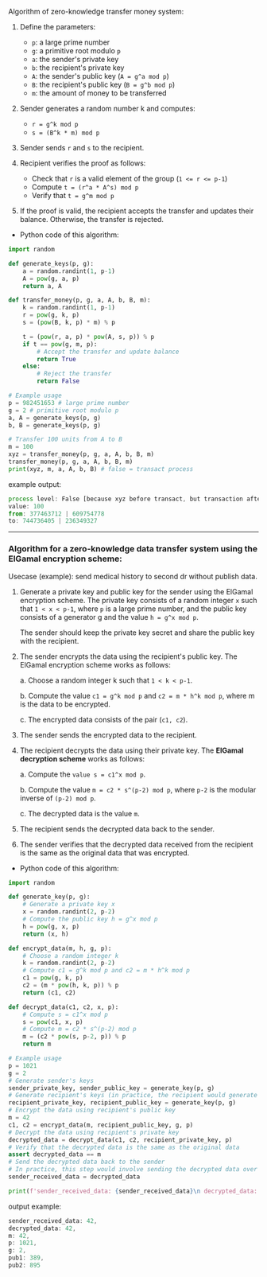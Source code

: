 Algorithm of zero-knowledge transfer money system:

1. Define the parameters:
   - `p`: a large prime number
   - `g`: a primitive root modulo `p`
   - `a`: the sender's private key
   - `b`: the recipient's private key
   - `A`: the sender's public key (`A = g^a mod p`)
   - `B`: the recipient's public key (`B = g^b mod p`)
   - `m`: the amount of money to be transferred

2. Sender generates a random number k and computes:
   - `r = g^k mod p`
   - `s = (B^k * m) mod p`

3. Sender sends `r` and `s` to the recipient.

4. Recipient verifies the proof as follows:
   - Check that `r` is a valid element of the group (`1 <= r <= p-1`)
   - Compute `t = (r^a * A^s) mod p`
   - Verify that `t = g^m mod p`

5. If the proof is valid, the recipient accepts the transfer and updates their balance. Otherwise, the transfer is rejected.

- Python code of this algorithm:

```python
import random

def generate_keys(p, g):
    a = random.randint(1, p-1)
    A = pow(g, a, p)
    return a, A

def transfer_money(p, g, a, A, b, B, m):
    k = random.randint(1, p-1)
    r = pow(g, k, p)
    s = (pow(B, k, p) * m) % p

    t = (pow(r, a, p) * pow(A, s, p)) % p
    if t == pow(g, m, p):
        # Accept the transfer and update balance
        return True
    else:
        # Reject the transfer
        return False

# Example usage
p = 982451653 # large prime number
g = 2 # primitive root modulo p
a, A = generate_keys(p, g)
b, B = generate_keys(p, g)

# Transfer 100 units from A to B
m = 100
xyz = transfer_money(p, g, a, A, b, B, m)
transfer_money(p, g, a, A, b, B, m)
print(xyz, m, a, A, b, B) # false = transact process
```

example output:
```js
process level: False [because xyz before transact, but transaction after that happend]
value: 100 
from: 377463712 | 609754778
to: 744736405 | 236349327
```

---

### Algorithm for a zero-knowledge data transfer system using the **ElGamal encryption scheme**:
Usecase (example): send medical history to second dr without publish data.

1. Generate a private key and public key for the sender using the ElGamal encryption scheme. The private key consists of a random integer `x` such that `1 < x < p-1`, where `p` is a large prime number, and the public key consists of a generator g and the value `h = g^x mod p`.
  
   The sender should keep the private key secret and share the public key with the recipient.

2. The sender encrypts the data using the recipient's public key. The ElGamal encryption scheme works as follows:

   a. Choose a random integer k such that `1 < k < p-1`.
   
   b. Compute the value `c1 = g^k mod p` and `c2 = m * h^k mod p`, where m is the data to be encrypted.
   
   c. The encrypted data consists of the pair (`c1, c2`).
   
3. The sender sends the encrypted data to the recipient.

4. The recipient decrypts the data using their private key. The **ElGamal decryption scheme** works as follows:

   a. Compute the `value s = c1^x mod p`.
   
   b. Compute the value `m = c2 * s^(p-2) mod p`, where `p-2` is the modular inverse of `(p-2) mod p`.
   
   c. The decrypted data is the value `m`.
   
5. The recipient sends the decrypted data back to the sender.

6. The sender verifies that the decrypted data received from the recipient is the same as the original data that was encrypted.

- Python code of this algorithm:

```python
import random

def generate_key(p, g):
    # Generate a private key x
    x = random.randint(2, p-2)
    # Compute the public key h = g^x mod p
    h = pow(g, x, p)
    return (x, h)

def encrypt_data(m, h, g, p):
    # Choose a random integer k
    k = random.randint(2, p-2)
    # Compute c1 = g^k mod p and c2 = m * h^k mod p
    c1 = pow(g, k, p)
    c2 = (m * pow(h, k, p)) % p
    return (c1, c2)

def decrypt_data(c1, c2, x, p):
    # Compute s = c1^x mod p
    s = pow(c1, x, p)
    # Compute m = c2 * s^(p-2) mod p
    m = (c2 * pow(s, p-2, p)) % p
    return m

# Example usage
p = 1021
g = 2
# Generate sender's keys
sender_private_key, sender_public_key = generate_key(p, g)
# Generate recipient's keys (in practice, the recipient would generate their own keys)
recipient_private_key, recipient_public_key = generate_key(p, g)
# Encrypt the data using recipient's public key
m = 42
c1, c2 = encrypt_data(m, recipient_public_key, g, p)
# Decrypt the data using recipient's private key
decrypted_data = decrypt_data(c1, c2, recipient_private_key, p)
# Verify that the decrypted data is the same as the original data
assert decrypted_data == m
# Send the decrypted data back to the sender
# In practice, this step would involve sending the decrypted data over a secure channel
sender_received_data = decrypted_data

print(f'sender_received_data: {sender_received_data}\n decrypted_data: {decrypted_data}\n m: {m}, p: {p}, g: {g},\n pub1: {sender_public_key}, pub2: {recipient_public_key}')
```

output example: 

```js
sender_received_data: 42,
decrypted_data: 42,
m: 42, 
p: 1021, 
g: 2,
pub1: 389, 
pub2: 895
```
